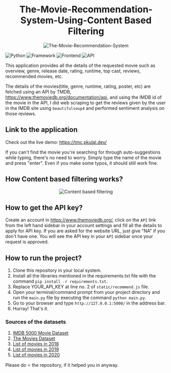 <div align="center">
  <h1 align="center">The-Movie-Recommendation-System-Using-Content Based Filtering</h1>  
    <img src="https://media2.giphy.com/media/v1.Y2lkPTc5MGI3NjExaXpyejN5NXFyOWFza3hrcmFsbm50ZTlyYzM0ZGxvNHFpNnhjcDE1ZSZlcD12MV9pbnRlcm5hbF9naWZfYnlfaWQmY3Q9Zw/3o7rc0qU6m5hneMsuc/giphy.webp" alt="The-Movie-Recommendation-System" />
    
</div>


![Python](https://img.shields.io/badge/Python-3.8-blueviolet)
![Framework](https://img.shields.io/badge/Framework-Flask-red)
![Frontend](https://img.shields.io/badge/Frontend-HTML/CSS/JS-green)
![API](https://img.shields.io/badge/API-TMDB-fcba03)

This application provides all the details of the requested movie such as overview, genre, release date, rating, runtime, top cast, reviews, recommended movies, etc.

The details of the movies(title, genre, runtime, rating, poster, etc) are fetched using an API by TMDB, https://www.themoviedb.org/documentation/api, and using the IMDB id of the movie in the API, I did web scraping to get the reviews given by the user in the IMDB site using `beautifulsoup4` and performed sentiment analysis on those reviews.

## Link to the application

Check out the live demo: https://tmc.pkulal.dev/

If you can't find the movie you're searching for through auto-suggestions while typing, there's no need to worry. Simply type the name of the movie and press "enter". Even if you make some typos, it should still work fine.

## How Content based filtering works?
<div align="center">
  <img src="https://miro.medium.com/v2/resize:fit:640/format:webp/1*H_MMnrpLQrqTSJHdDOCMoA.png" alt=" Content based filtering" /> 
</div>


## How to get the API key?

Create an account in https://www.themoviedb.org/, click on the `API` link from the left hand sidebar in your account settings and fill all the details to apply for API key. If you are asked for the website URL, just give "NA" if you don't have one. You will see the API key in your `API` sidebar once your request is approved.

## How to run the project?

1. Clone this repository in your local system.
2. Install all the libraries mentioned in the requirements.txt file with the command `pip install -r requirements.txt`.
3. Replace YOUR_API_KEY at line no. 2 of `static/recommend.js` file.
4. Open your terminal/command prompt from your project directory and run the `main.py` file by executing the command `python main.py`.
5. Go to your browser and type `http://127.0.0.1:5000/` in the address bar.
6. Hurray! That's it.

### Sources of the datasets 

1. [IMDB 5000 Movie Dataset](https://www.kaggle.com/carolzhangdc/imdb-5000-movie-dataset)
2. [The Movies Dataset](https://www.kaggle.com/rounakbanik/the-movies-dataset)
3. [List of movies in 2018](https://en.wikipedia.org/wiki/List_of_American_films_of_2018)
4. [List of movies in 2019](https://en.wikipedia.org/wiki/List_of_American_films_of_2019)
5. [List of movies in 2020](https://en.wikipedia.org/wiki/List_of_American_films_of_2020)

Please do ⭐ the repository, if it helped you in anyway.
